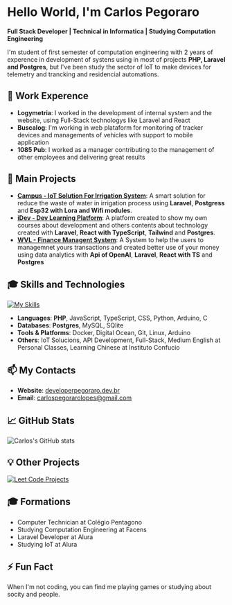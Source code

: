 # Hello World, I'm Carlos Pegoraro

**Full Stack Developer | Technical in Informatica | Studying Computation Engineering**

I'm student of first semester of computation engineering with 2 years of experence in development of systens using in most of projects **PHP, Laravel and Postgres**, but I've been study the sector of IoT to make devices for telemetry and trancking and residencial automations.

## :office: Work Experence
- **Logymetria**: I worked in the development of internal system and the website, using Full-Stack technologys like Laravel and React
- **Buscalog**: I'm working in web plataform for monitoring of tracker devices and managements of vehicles with support to mobile application
- **1085 Pub**: I worked as a manager contributing to the management of other employees and delivering great results

## :pencil: Main Projects

- **[Campus - IoT Solution For Irrigation System](#)**: A smart solution for reduce the waste of water in irrigation process using **Laravel**, **Postgress** and **Esp32 with Lora and Wifi modules**.
- **[iDev - Dev Learning Platform](https://idev.developerpegoraro.dev.br)**: A platform created to show my own courses about development and others contents about technology created with **Laravel**, **React with TypeScript**, **Tailwind** and **Postgres**.
- **[WVL - Finance Managent System](https://wvl.developerpegoraro.dev.br)**: A System to help the users to managemnet yours transactions and created better use of your money using data analytics with **Api of OpenAI**, **Laravel**, **React with TS** and **Postgres**

## :mortar_board: Skills and Technologies

[![My Skills](https://skillicons.dev/icons?i=arduino,c,css,js,php,py,ts,mysql,postgres,sqlite,docker,bootstrap,fastapi,jquery,laravel,react,tailwind,vite,cloudflare,figma,git,github,gitlab,linux&perline=12)](https://skillicons.dev)
- **Languages**: **PHP**, JavaScript, TypeScript, CSS, Python, Arduino, C 
- **Databases**: **Postgres**, MySQL, SQlite
- **Tools & Platforms**: Docker, Digital Ocean, Git, Linux, Arduino
- **Others**: IoT Solucions, API Development, Full-Stack, Medium English at Personal Classes, Learning Chinese at Instituto Confucio

## 📫 My Contacts

- **Website**: [developerpegoraro.dev.br](https://developerpegoraro.dev.br) 
- **Email**: [carlospegorarolopes@gmail.com](mailto:carlospegorarolopes@gmail.com)
  
## 📈 GitHub Stats

![Carlos's GitHub stats](https://github-readme-stats.vercel.app/api?username=CarlosPegoraro&show_icons=true&theme=default)

## 💡 Other Projects

[![Leet Code Projects](https://github-readme-stats.vercel.app/api/pin/?username=CarlosPegoraro&repo=LeetCodeProjects&theme=default)](https://github.com/CarlosPegoraro/repository-name)

## :mortar_board: Formations

- Computer Technician at Colégio Pentagono
- Studying Computation Engineering at Facens
- Laravel Developer at Alura
- Studying IoT at Alura

## ⚡ Fun Fact

When I'm not coding, you can find me playing games or studying about socity and people.

